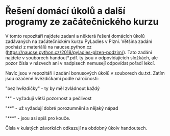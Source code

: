# Řešení domácí úkolů a další programy ze začátečnického kurzu

V tomto repozitáři najdete zadaní a některá řešení domácích úkolů zadávaných na začátečnickém kurzu PyLadies v Plzni. Většina zadání pochází z materiálů na naucse.python.cz (https://naucse.python.cz/2018/pyladies-plzen-podzim/). Tato zadání najdete v souborech handout*.pdf. ty jsou v odpovídajících složkách, ale pozor čísla v názvech ani v nadpisech nemusejí odpovídat pořadí lekcí.

Navíc jsou v repozitáři i zadání bonusových úkolů v souborech du.txt. Zatím jsou ozačené hvězdičkami podle náročnosti:

"bez hvězdičky" - ty by měl zvládnout každý

"*" - vyžadují větší pozornost a pečlivost

"**" - už vyžadují dobré porozumnění a nějaký nápad

"***" - jsou asi spíš pro kouče.

Čísla v kulatých závorkách odkazují na obdobný úkolv handoutech.
